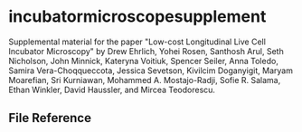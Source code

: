 # incubatormicroscopesupplement

Supplemental material for the paper "Low-cost Longitudinal Live Cell Incubator Microscopy" by Drew Ehrlich, Yohei Rosen, Santhosh Arul, Seth Nicholson, John Minnick, Kateryna Voitiuk, Spencer Seiler, Anna Toledo, Samira Vera-Choqqueccota, Jessica Sevetson, Kivilcim Doganyigit, Maryam Moarefian, Sri Kurniawan, Mohammed A. Mostajo-Radji, Sofie R. Salama, Ethan Winkler, David Haussler, and Mircea Teodorescu.

## File Reference
